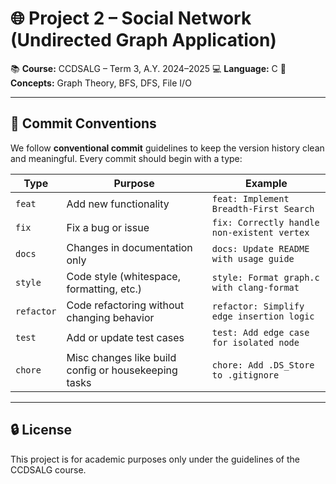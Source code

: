 # 🌐 Project 2 – Social Network (Undirected Graph Application)

📚 **Course:** CCDSALG – Term 3, A.Y. 2024–2025
💻 **Language:** C
🧠 **Concepts:** Graph Theory, BFS, DFS, File I/O

---

## 💬 Commit Conventions

We follow **conventional commit** guidelines to keep the version history clean and meaningful. Every commit should begin with a type:

| Type       | Purpose                                              | Example                                     |
| ---------- | ---------------------------------------------------- | ------------------------------------------- |
| `feat`     | Add new functionality                                | `feat: Implement Breadth-First Search`      |
| `fix`      | Fix a bug or issue                                   | `fix: Correctly handle non-existent vertex` |
| `docs`     | Changes in documentation only                        | `docs: Update README with usage guide`      |
| `style`    | Code style (whitespace, formatting, etc.)            | `style: Format graph.c with clang-format`   |
| `refactor` | Code refactoring without changing behavior           | `refactor: Simplify edge insertion logic`   |
| `test`     | Add or update test cases                             | `test: Add edge case for isolated node`     |
| `chore`    | Misc changes like build config or housekeeping tasks | `chore: Add .DS_Store to .gitignore`        |

---

## 🔒 License

This project is for academic purposes only under the guidelines of the CCDSALG course.
